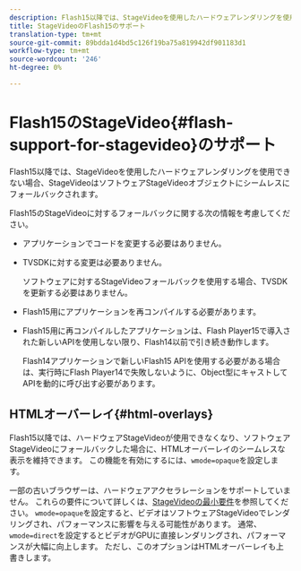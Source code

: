 ```yaml
---
description: Flash15以降では、StageVideoを使用したハードウェアレンダリングを使用できない場合、StageVideoはソフトウェアStageVideoオブジェクトにシームレスにフォールバックされます。
title: StageVideoのFlash15のサポート
translation-type: tm+mt
source-git-commit: 89bdda1d4bd5c126f19ba75a819942df901183d1
workflow-type: tm+mt
source-wordcount: '246'
ht-degree: 0%

---
```



# Flash15のStageVideo{#flash-support-for-stagevideo}のサポート

Flash15以降では、StageVideoを使用したハードウェアレンダリングを使用できない場合、StageVideoはソフトウェアStageVideoオブジェクトにシームレスにフォールバックされます。

Flash15のStageVideoに対するフォールバックに関する次の情報を考慮してください。

* アプリケーションでコードを変更する必要はありません。
* TVSDKに対する変更は必要ありません。

   ソフトウェアに対するStageVideoフォールバックを使用する場合、TVSDKを更新する必要はありません。
* Flash15用にアプリケーションを再コンパイルする必要があります。
* Flash15用に再コンパイルしたアプリケーションは、Flash Player15で導入された新しいAPIを使用しない限り、Flash14以前で引き続き動作します。

   Flash14アプリケーションで新しいFlash15 APIを使用する必要がある場合は、実行時にFlash Player14で失敗しないように、Object型にキャストしてAPIを動的に呼び出す必要があります。

## HTMLオーバーレイ{#html-overlays}

Flash15以降では、ハードウェアStageVideoが使用できなくなり、ソフトウェアStageVideoにフォールバックした場合に、HTMLオーバーレイのシームレスな表示を維持できます。 この機能を有効にするには、`wmode=opaque`を設定します。

一部の古いブラウザーは、ハードウェアアクセラレーションをサポートしていません。 これらの要件について詳しくは、[StageVideoの最小要件](../../../../../tvsdk-1.4-for-desktop-hls/c-psdk-dhls-1.4-introduction/overview-prod-audience-guide/requirements/stagevideo-capabilities/r-psdk-dhls-1.4-requirements-stage-video.md)を参照してください。 `wmode=opaque`を設定すると、ビデオはソフトウェアStageVideoでレンダリングされ、パフォーマンスに影響を与える可能性があります。 通常、`wmode=direct`を設定するとビデオがGPUに直接レンダリングされ、パフォーマンスが大幅に向上します。 ただし、このオプションはHTMLオーバーレイも上書きします。
